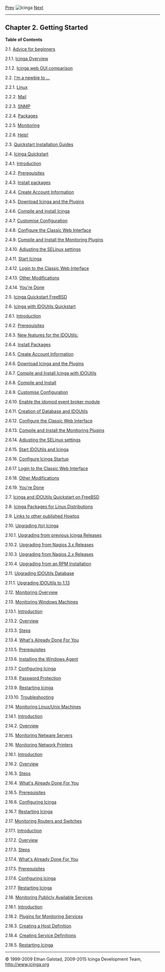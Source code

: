 [Prev](whatsnew.md) ![Icinga](../images/logofullsize.png "Icinga") [Next](beginners.md)

* * * * *

Chapter 2. Getting Started
--------------------------

**Table of Contents**

2.1. [Advice for beginners](beginners.md)

2.1.1. [Icinga Overview](beginners.md#icinga-overview)

2.1.2. [Icinga web GUI comparison](beginners.md#icinga_gui_comparison)

2.2. [I'm a newbie to ...](newbie.md)

2.2.1. [Linux](newbie.md#newbie-linux)

2.2.2. [Mail](newbie.md#newbie-mail)

2.2.3. [SNMP](newbie.md#newbie-snmp)

2.2.4. [Packages](newbie.md#newbie-packages)

2.2.5. [Monitoring](newbie.md#newbie-monitoring)

2.2.6. [Help!](newbie.md#newbie-help)

2.3. [Quickstart Installation Guides](quickstart.md)

2.4. [Icinga Quickstart](quickstart-icinga.md)

2.4.1. [Introduction](quickstart-icinga.md#introduction)

2.4.2. [Prerequisites](quickstart-icinga.md#prerequisites)

2.4.3. [Install packages](quickstart-icinga.md#installpackages)

2.4.4. [Create Account
Information](quickstart-icinga.md#createaccount)

2.4.5. [Download Icinga and the
Plugins](quickstart-icinga.md#downloadicingaandplugins)

2.4.6. [Compile and install
Icinga](quickstart-icinga.md#compileinstall)

2.4.7. [Customise Configuration](quickstart-icinga.md#customiseconfig)

2.4.8. [Configure the Classic Web
Interface](quickstart-icinga.md#configclassicui)

2.4.9. [Compile and Install the Monitoring
Plugins](quickstart-icinga.md#compileinstallplugins)

2.4.10. [Adjusting the SELinux
settings](quickstart-icinga.md#selinuxsettings)

2.4.11. [Start Icinga](quickstart-icinga.md#starticinga)

2.4.12. [Login to the Classic Web
Interface](quickstart-icinga.md#loginclassicui)

2.4.13. [Other Modifications](quickstart-icinga.md#othermods)

2.4.14. [You're Done](quickstart-icinga.md#done)

2.5. [Icinga Quickstart FreeBSD](quickstart-icinga-freebsd.md)

2.6. [Icinga with IDOUtils Quickstart](quickstart-idoutils.md)

2.6.1. [Introduction](quickstart-idoutils.md#introduction_idoutils)

2.6.2. [Prerequisites](quickstart-idoutils.md#prerequisites_idoutils)

2.6.3. [New features for the
IDOUtils:](quickstart-idoutils.md#newfeatures_idoutils)

2.6.4. [Install
Packages](quickstart-idoutils.md#installpackages_idoutils)

2.6.5. [Create Account
Information](quickstart-idoutils.md#createaccount_idoutils)

2.6.6. [Download Icinga and the
Plugins](quickstart-idoutils.md#downloadicingaandplugins_idoutils)

2.6.7. [Compile and Install Icinga with
IDOUtils](quickstart-idoutils.md#compileinstallidoutils)

2.6.8. [Compile and
Install](quickstart-idoutils.md#compileinstall_idoutils)

2.6.9. [Customise
Configuration](quickstart-idoutils.md#customiseconfig_idoutils)

2.6.10. [Enable the idomod event broker
module](quickstart-idoutils.md#enableidomod)

2.6.11. [Creation of Database and
IDOUtils](quickstart-idoutils.md#createidoutilsdatabase)

2.6.12. [Configure the Classic Web
Interface](quickstart-idoutils.md#configclassicui_idoutils)

2.6.13. [Compile and Install the Monitoring
Plugins](quickstart-idoutils.md#compileinstallplugins_idoutils)

2.6.14. [Adjusting the SELinux
settings](quickstart-idoutils.md#selinuxsettings_idoutils)

2.6.15. [Start IDOUtils and
Icinga](quickstart-idoutils.md#startiido2dbandicinga)

2.6.16. [Configure Icinga
Startup](quickstart-idoutils.md#configstartup_idoutils)

2.6.17. [Login to the Classic Web
Interface](quickstart-idoutils.md#loginclassicui_idoutils)

2.6.18. [Other
Modifications](quickstart-idoutils.md#othermods_idoutils)

2.6.19. [You're Done](quickstart-idoutils.md#done_idoutils)

2.7. [Icinga and IDOUtils Quickstart on
FreeBSD](quickstart-idoutils-freebsd.md)

2.8. [Icinga Packages for Linux Distributions](icinga_packages.md)

2.9. [Links to other published Howtos](howtos.md)

2.10. [Upgrading (to) Icinga](upgrading.md)

2.10.1. [Upgrading from previous Icinga
Releases](upgrading.md#upgradepreviousrelease)

2.10.2. [Upgrading from Nagios 3.x
Releases](upgrading.md#upgradenagios3x)

2.10.3. [Upgrading from Nagios 2.x
Releases](upgrading.md#upgradenagios2x)

2.10.4. [Upgrading from an RPM
Installation](upgrading.md#upgradefromrpm)

2.11. [Upgrading IDOUtils Database](upgrading_idoutils.md)

2.11.1. [Upgrading IDOUtils to
1.13](upgrading_idoutils.md#upgrade1.13)

2.12. [Monitoring Overview](monitoring-overview.md)

2.13. [Monitoring Windows Machines](monitoring-windows.md)

2.13.1. [Introduction](monitoring-windows.md#introduction_win)

2.13.2. [Overview](monitoring-windows.md#overview)

2.13.3. [Steps](monitoring-windows.md#steps)

2.13.4. [What's Already Done For You](monitoring-windows.md#whatsdone)

2.13.5. [Prerequisites](monitoring-windows.md#prequisites)

2.13.6. [Installing the Windows
Agent](monitoring-windows.md#installwindowsagent)

2.13.7. [Configuring Icinga](monitoring-windows.md#configicinga)

2.13.8. [Password Protection](monitoring-windows.md#passwordprotect)

2.13.9. [Restarting Icinga](monitoring-windows.md#restarticinga)

2.13.10. [Troubleshooting](monitoring-windows.md#troubleshooting)

2.14. [Monitoring Linux/Unix Machines](monitoring-linux.md)

2.14.1. [Introduction](monitoring-linux.md#introduction_linux)

2.14.2. [Overview](monitoring-linux.md#overview)

2.15. [Monitoring Netware Servers](monitoring-netware.md)

2.16. [Monitoring Network Printers](monitoring-printers.md)

2.16.1. [Introduction](monitoring-printers.md#introduction_printers)

2.16.2. [Overview](monitoring-printers.md#overview)

2.16.3. [Steps](monitoring-printers.md#steps)

2.16.4. [What's Already Done For
You](monitoring-printers.md#whatsdone)

2.16.5. [Prerequisites](monitoring-printers.md#prerequisites)

2.16.6. [Configuring Icinga](monitoring-printers.md#configicinga)

2.16.7. [Restarting Icinga](monitoring-printers.md#restarticinga)

2.17. [Monitoring Routers and Switches](monitoring-routers.md)

2.17.1. [Introduction](monitoring-routers.md#introduction_routers)

2.17.2. [Overview](monitoring-routers.md#overview)

2.17.3. [Steps](monitoring-routers.md#steps)

2.17.4. [What's Already Done For You](monitoring-routers.md#whatsdone)

2.17.5. [Prerequisites](monitoring-routers.md#prereuisites)

2.17.6. [Configuring Icinga](monitoring-routers.md#configicinga)

2.17.7. [Restarting Icinga](monitoring-routers.md#restarticinga)

2.18. [Monitoring Publicly Available
Services](monitoring-publicservices.md)

2.18.1.
[Introduction](monitoring-publicservices.md#introduction_publicservices)

2.18.2. [Plugins for Monitoring
Services](monitoring-publicservices.md#pluginsformonitoringservices)

2.18.3. [Creating a Host
Definition](monitoring-publicservices.md#createhostdefinition)

2.18.4. [Creating Service
Definitions](monitoring-publicservices.md#createservicedefinition)

2.18.5. [Restarting
Icinga](monitoring-publicservices.md#restarticinga)

* * * * *


© 1999-2009 Ethan Galstad, 2009-2015 Icinga Development Team,
http://www.icinga.org
